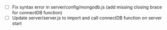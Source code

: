 - [ ] Fix syntax error in server/config/mongodb.js (add missing closing brace for connectDB function)
- [ ] Update server/server.js to import and call connectDB function on server start
